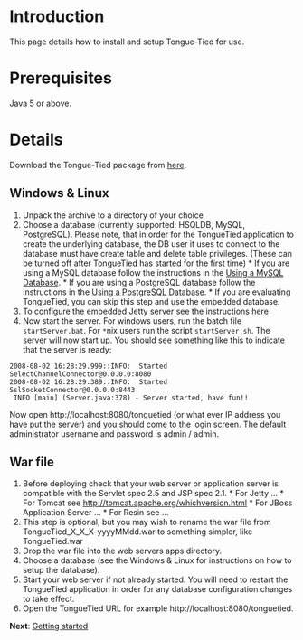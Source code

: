 # Introduction #

This page details how to install and setup Tongue-Tied for use.

# Prerequisites #
Java 5 or above.

# Details #

Download the Tongue-Tied package from [here](http://code.google.com/p/tongue-tied/downloads/list).

## Windows & Linux ##
  1. Unpack the archive to a directory of your choice
  1. Choose a database (currently supported: HSQLDB, MySQL, PostgreSQL). Please note, that in order for the TongueTied application to create the underlying database, the DB user it uses to connect to the database must have create table and delete table privileges. (These can be turned off after TongueTied has started for the first time)
    * If you are using a MySQL database follow the instructions in the [Using a MySQL Database](UsingMySql.md).
    * If you are using a PostgreSQL database follow the instructions in the [Using a PostgreSQL Database](UsingPostreSQL.md).
    * If you are evaluating TongueTied, you can skip this step and use the embedded database.
  1. To configure the embedded Jetty server see the instructions [here](ConfiguringEmbeddedWebServer.md)
  1. Now start the server. For windows users, run the batch file `startServer.bat`. For `*`nix users run the script `startServer.sh`. The server will now start up. You should see something like this to indicate that the server is ready:
```
2008-08-02 16:28:29.999::INFO:  Started SelectChannelConnector@0.0.0.0:8080
2008-08-02 16:28:29.389::INFO:  Started SslSocketConnector@0.0.0.0:8443
 INFO [main] (Server.java:378) - Server started, have fun!!
```


Now open http://localhost:8080/tonguetied (or what ever IP address you have put the server) and you should come to the login screen. The default administrator username and password is admin / admin.

## War file ##
  1. Before deploying check that your web server or application server is compatible with the Servlet spec 2.5 and JSP spec 2.1.
    * For Jetty ...
    * For Tomcat see http://tomcat.apache.org/whichversion.html
    * For JBoss Application Server ...
    * For Resin see ...
  1. This step is optional, but you may wish to rename the war file from TongueTied\_X\_X\_X-yyyyMMdd.war to something simpler, like TongueTied.war
  1. Drop the war file into the web servers apps directory.
  1. Choose a database (see the Windows & Linux for instructions on how to setup the database).
  1. Start your web server if not already started. You will need to restart the TongueTied application in order for any database configuration changes to take effect.
  1. Open the TongueTied URL for example http://localhost:8080/tonguetied.



**Next**: [Getting started](GettingStarted.md)